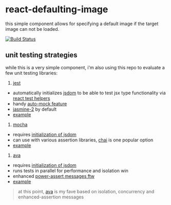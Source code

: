 # react-defaulting-image

this simple component allows for specifying a default image if the target image can not be loaded.

[![Build Status](https://travis-ci.org/tony-kerz/react-defaulting-image.svg?branch=tk%2Ftravis)](https://travis-ci.org/tony-kerz/react-defaulting-image)

## unit testing strategies

while this is a very simple component, i'm also using this repo to evaluate a few unit testing
libraries:

1. [jest](https://facebook.github.io/jest/)
  - automatically initializes [jsdom](https://github.com/tmpvar/jsdom) to be able to test jsx type functionality via [react test helpers](https://facebook.github.io/react/docs/test-utils.html)
  - handy [auto-mock feature](https://facebook.github.io/jest/docs/automatic-mocking.html#content)
  - [jasmine-2](http://jasmine.github.io/2.4/introduction.html) by default
  - [example](https://github.com/tony-kerz/react-defaulting-image/blob/556db3e459e31fff802cab753ad7cc5cf7ec9e83/src/__tests__/index-test.js)

1. [mocha](https://mochajs.org/)
  - requires [initialization of jsdom](https://github.com/tony-kerz/react-defaulting-image/blob/556db3e459e31fff802cab753ad7cc5cf7ec9e83/test/mocha.opts)
  - can use with various assertion libraries, [chai](http://chaijs.com/) is one popular option
  - [example](https://github.com/tony-kerz/react-defaulting-image/blob/556db3e459e31fff802cab753ad7cc5cf7ec9e83/test/index-test.js)

1. [ava](https://github.com/avajs/ava)
  - requires [initialization of jsdom](https://github.com/tony-kerz/react-defaulting-image/blob/556db3e459e31fff802cab753ad7cc5cf7ec9e83/package.json#L65)
  - runs tests in parallel for performance and isolation win
  - enhanced [power-assert messages ftw](https://github.com/avajs/ava#enhanced-assertion-messages)
  - [example](https://github.com/tony-kerz/react-defaulting-image/blob/556db3e459e31fff802cab753ad7cc5cf7ec9e83/ava/index-test.js)

> at this point, [ava](https://github.com/avajs/ava#why-ava) is my fave based on isolation, concurrency and enhanced-assertion messages
